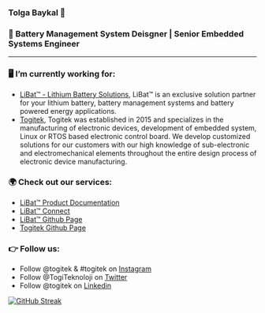 ### Tolga Baykal 👋
### 🔋 Battery Management System Deisgner | Senior Embedded Systems Engineer
---
### 🖥️ I’m currently working for:
- [LiBat™ - Lithium Battery Solutions](https://li-bat.com), LiBat™ is an exclusive solution partner for your lithium battery, battery management systems and battery powered energy applications.
- [Togitek](https://togitek.com), Togitek was established in 2015 and specializes in the manufacturing of electronic devices, development of embedded system, Linux or RTOS based electronic control board. We develop customized solutions for our customers with our high knowledge of sub-electronic and electromechanical elements throughout the entire design process of electronic device manufacturing. 

### 🌍 Check out our services:
- [LiBat™ Product Documentation](https://wiki.li-bat.com/)
- [LiBat™ Connect](https://connect.li-bat.com/login)
- [LiBat™ Github Page](https://github.com/li-bat)
- [Togitek Github Page](https://github.com/togitek)

### 👉 Follow us:
- Follow @togitek & #togitek on [Instagram](https://www.instagram.com/togitek)
- Follow @TogiTeknoloji on [Twitter](https://www.twitter.com/TogiTeknoloji)
- Follow @togitek on [Linkedin](https://www.linkedin.com/company/togitek/)

[![GitHub Streak](http://github-readme-streak-stats.herokuapp.com?user=baytogi&theme=dark&hide_border=true&date_format=M%20j%5B%2C%20Y%5D&background=0D1117)](https://git.io/streak-stats)
